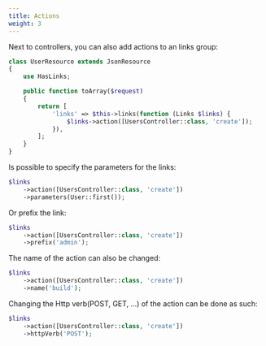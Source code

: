 ```yaml
---
title: Actions
weight: 3
---
```


Next to controllers, you can also add actions to an links group:

``` php
class UserResource extends JsonResource
{
    use HasLinks;

    public function toArray($request)
    {
        return [
            'links' => $this->links(function (Links $links) {
                $links->action([UsersController::class, 'create']);
            }),
        ];
    }
}
```

Is possible to specify the parameters for the links:

```php
$links
    ->action([UsersController::class, 'create'])
    ->parameters(User::first());
```

Or prefix the link:

```php
$links
    ->action([UsersController::class, 'create'])
    ->prefix('admin');
```

The name of the action can also be changed:

```php
$links
    ->action([UsersController::class, 'create'])
    ->name('build');
```

Changing the Http verb(POST, GET, …) of the action can be done as such:

```php
$links
    ->action([UsersController::class, 'create'])
    ->httpVerb('POST');
```
